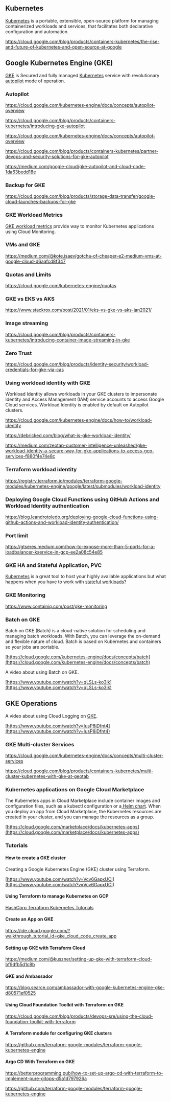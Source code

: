## Kubernetes

[Kubernetes](Kubernetes)  is a portable, extensible, open-source platform for managing containerized workloads and services, that facilitates both declarative configuration and automation. 

https://cloud.google.com/blog/products/containers-kubernetes/the-rise-and-future-of-kubernetes-and-open-source-at-google


## Google Kubernetes Engine (GKE)

[GKE](https://cloud.google.com/kubernetes-engine) is Secured and fully managed [Kubernetes](Kubernetes) service with revolutionary [autopilot](https://cloud.google.com/kubernetes-engine/docs/concepts/autopilot-overview) mode of operation.

### Autopilot

https://cloud.google.com/kubernetes-engine/docs/concepts/autopilot-overview

https://cloud.google.com/blog/products/containers-kubernetes/introducing-gke-autopilot

https://cloud.google.com/kubernetes-engine/docs/concepts/autopilot-overview

https://cloud.google.com/blog/products/containers-kubernetes/partner-devops-and-security-solutions-for-gke-autopilot

https://medium.com/google-cloud/gke-autopilot-and-cloud-code-1da63bedd18e

### Backup for GKE


https://cloud.google.com/blog/products/storage-data-transfer/google-cloud-launches-backups-for-gke

### GKE Workload Metrics

[G​K​E workload metrics](https://cloud.google.com/stackdriver/docs/solutions/gke/managing-metrics#workload-metrics) provide way to monitor Kubernetes applications using Cloud Monitoring.

### VMs and GKE

https://medium.com/@kote.isaev/gotcha-of-cheaper-e2-medium-vms-at-google-cloud-d6aafcd8f347

### Quotas and Limits

https://cloud.google.com/kubernetes-engine/quotas

### GKE vs EKS vs AKS

https://www.stackrox.com/post/2021/01/eks-vs-gke-vs-aks-jan2021/

### Image streaming

https://cloud.google.com/blog/products/containers-kubernetes/introducing-container-image-streaming-in-gke

### Zero Trust

https://cloud.google.com/blog/products/identity-security/workload-credentials-for-gke-via-cas

### Using workload identity with GKE


Workload Identity allows workloads in your GKE clusters to impersonate Identity and Access Management (IAM) service accounts to access Google Cloud services. Workload Identity is enabled by default on Autopilot clusters.


https://cloud.google.com/kubernetes-engine/docs/how-to/workload-identity


https://debricked.com/blog/what-is-gke-workload-identity/

https://medium.com/zeotap-customer-intelligence-unleashed/gke-workload-identity-a-secure-way-for-gke-applications-to-access-gcp-services-f880f4e74e8c

### Terraform workload identity

https://registry.terraform.io/modules/terraform-google-modules/kubernetes-engine/google/latest/submodules/workload-identity

### Deploying Google Cloud Functions using GitHub Actions and Workload Identity authentication

https://blog.leandrotoledo.org/deploying-google-cloud-functions-using-github-actions-and-workload-identity-authentication/

### Port limit

https://gtseres.medium.com/how-to-expose-more-than-5-ports-for-a-loadbalancer-kservice-in-gcp-ee2a08c54e85


### GKE HA and Stateful Application, PVC

[Kubernetes](https://cloud.google.com/kubernetes-engine/docs/concepts/kubernetes-engine-overview) is a great tool to host your highly available applications but what happens when you have to work with [stateful workloads](https://www.youtube.com/watch?v=rRZtZX0PDFc)? 

### GKE Monitoring

https://www.containiq.com/post/gke-monitoring


### Batch on GKE

Batch on GKE (Batch) is a cloud-native solution for scheduling and managing batch workloads. With Batch, you can leverage the on-demand and flexible nature of cloud. Batch is based on Kubernetes and containers so your jobs are portable.

[https://cloud.google.com/kubernetes-engine/docs/concepts/batch](https://cloud.google.com/kubernetes-engine/docs/concepts/batch)

A video about using Batch on GKE.

[https://www.youtube.com/watch?v=qLSLs-ko3ik](https://www.youtube.com/watch?v=qLSLs-ko3ik)

## GKE Operations

A video about using Cloud Logging on [GKE](https://cloud.google.com/kubernetes-engine/docs/concepts/kubernetes-engine-overview).

[https://www.youtube.com/watch?v=IusP8jDfnt4](https://www.youtube.com/watch?v=IusP8jDfnt4)


### GKE Multi-cluster Services

https://cloud.google.com/kubernetes-engine/docs/concepts/multi-cluster-services

https://cloud.google.com/blog/products/containers-kubernetes/multi-cluster-kubernetes-with-gke-at-geotab

### Kubernetes applications on Google Cloud Marketplace

The Kubernetes apps in Cloud Marketplace include container images and configuration files, such as a kubectl configuration or a[ Helm chart](https://helm.sh/docs/topics/charts/). When you deploy an app from Cloud Marketplace, the Kubernetes resources are created in your cluster, and you can manage the resources as a group.

[https://cloud.google.com/marketplace/docs/kubernetes-apps](https://cloud.google.com/marketplace/docs/kubernetes-apps)



### Tutorials

#### How to create a GKE cluster

Creating a Google Kubernetes Engine (GKE) cluster using Terraform.

[https://www.youtube.com/watch?v=Vcv6GapxUCI](https://www.youtube.com/watch?v=Vcv6GapxUCI)

#### Using Terraform to manage Kubernetes on GCP

[HashCorp Terraform Kubernetes Tutorials](https://learn.hashicorp.com/tutorials/terraform/gke?in=terraform/kubernetes)

#### Create an App on GKE

https://ide.cloud.google.com/?walkthrough_tutorial_id=gke_cloud_code_create_app


#### Setting up GKE with Terraform Cloud

https://medium.com/@kuszner/setting-up-gke-with-terraform-cloud-bf9dfb5d1c8b

#### GKE and Ambassador

https://blog.searce.com/ambassador-with-google-kubernetes-engine-gke-d80571ef0525

#### Using Cloud Foundation Toolkit with Terraform on GKE

https://cloud.google.com/blog/products/devops-sre/using-the-cloud-foundation-toolkit-with-terraform

#### A Terraform module for configuring GKE clusters

https://github.com/terraform-google-modules/terraform-google-kubernetes-engine

#### Argo CD With Terraform on GKE

https://betterprogramming.pub/how-to-set-up-argo-cd-with-terraform-to-implement-pure-gitops-d5a1d797926a


https://github.com/terraform-google-modules/terraform-google-kubernetes-engine